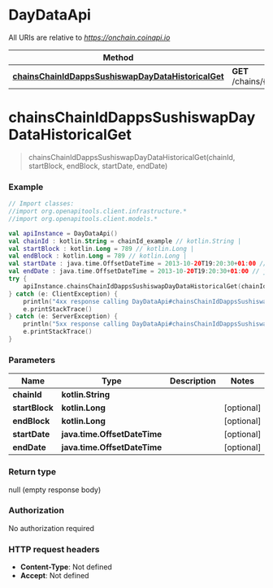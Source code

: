 # DayDataApi

All URIs are relative to *https://onchain.coinapi.io*

Method | HTTP request | Description
------------- | ------------- | -------------
[**chainsChainIdDappsSushiswapDayDataHistoricalGet**](DayDataApi.md#chainsChainIdDappsSushiswapDayDataHistoricalGet) | **GET** /chains/{chain_id}/dapps/sushiswap/dayData/historical | 


<a name="chainsChainIdDappsSushiswapDayDataHistoricalGet"></a>
# **chainsChainIdDappsSushiswapDayDataHistoricalGet**
> chainsChainIdDappsSushiswapDayDataHistoricalGet(chainId, startBlock, endBlock, startDate, endDate)



### Example
```kotlin
// Import classes:
//import org.openapitools.client.infrastructure.*
//import org.openapitools.client.models.*

val apiInstance = DayDataApi()
val chainId : kotlin.String = chainId_example // kotlin.String | 
val startBlock : kotlin.Long = 789 // kotlin.Long | 
val endBlock : kotlin.Long = 789 // kotlin.Long | 
val startDate : java.time.OffsetDateTime = 2013-10-20T19:20:30+01:00 // java.time.OffsetDateTime | 
val endDate : java.time.OffsetDateTime = 2013-10-20T19:20:30+01:00 // java.time.OffsetDateTime | 
try {
    apiInstance.chainsChainIdDappsSushiswapDayDataHistoricalGet(chainId, startBlock, endBlock, startDate, endDate)
} catch (e: ClientException) {
    println("4xx response calling DayDataApi#chainsChainIdDappsSushiswapDayDataHistoricalGet")
    e.printStackTrace()
} catch (e: ServerException) {
    println("5xx response calling DayDataApi#chainsChainIdDappsSushiswapDayDataHistoricalGet")
    e.printStackTrace()
}
```

### Parameters

Name | Type | Description  | Notes
------------- | ------------- | ------------- | -------------
 **chainId** | **kotlin.String**|  |
 **startBlock** | **kotlin.Long**|  | [optional]
 **endBlock** | **kotlin.Long**|  | [optional]
 **startDate** | **java.time.OffsetDateTime**|  | [optional]
 **endDate** | **java.time.OffsetDateTime**|  | [optional]

### Return type

null (empty response body)

### Authorization

No authorization required

### HTTP request headers

 - **Content-Type**: Not defined
 - **Accept**: Not defined

